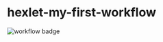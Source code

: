 # hexlet-my-first-workflow
![workflow badge](https://github.com/darya-strek/hexlet-my-first-workflow/blob/main/.github/workflows/hello-world.yml/badge.svg)

